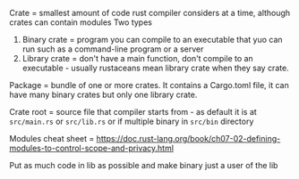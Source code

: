 Crate = smallest amount of code rust compiler considers at a time, although crates can contain modules
Two types
1. Binary crate = program you can compile to an executable that yuo can run such as a command-line program or a server
2. Library crate = don't have a main function, don't compile to an executable - usually rustaceans mean library crate when they say crate.

Package = bundle of one or more crates. It contains a Cargo.toml file, it can have many binary crates but only one library crate.

Crate root = source file that compiler starts from - as default it is at `src/main.rs` or `src/lib.rs` or if multiple binary in `src/bin` directory

Modules cheat sheet = https://doc.rust-lang.org/book/ch07-02-defining-modules-to-control-scope-and-privacy.html

Put as much code in lib as possible and make binary just a user of the lib